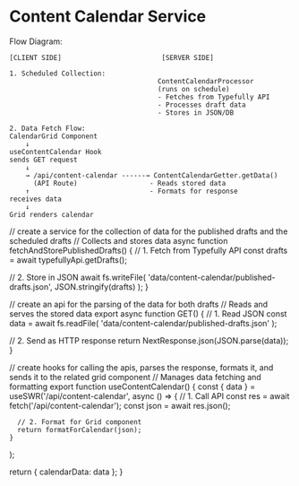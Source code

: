 # Content Calendar Service

Flow Diagram:
```
[CLIENT SIDE]                         [SERVER SIDE]
                                
1. Scheduled Collection:                   
                                     ContentCalendarProcessor
                                     (runs on schedule)
                                     - Fetches from Typefully API
                                     - Processes draft data
                                     - Stores in JSON/DB

2. Data Fetch Flow:
CalendarGrid Component
    ↓
useContentCalendar Hook
sends GET request                
    ↓
    → /api/content-calendar ------→ ContentCalendarGetter.getData()
      (API Route)                  - Reads stored data
    ↑                              - Formats for response
receives data
    ↓
Grid renders calendar
```

// create a service for the collection of data for the published drafts and the scheduled drafts
// Collects and stores data
async function fetchAndStorePublishedDrafts() {
  // 1. Fetch from Typefully API
  const drafts = await typefullyApi.getDrafts();
  
  // 2. Store in JSON
  await fs.writeFile(
    'data/content-calendar/published-drafts.json', 
    JSON.stringify(drafts)
  );
}


// create an api for the parsing of the data for both drafts
// Reads and serves the stored data
export async function GET() {
  // 1. Read JSON
  const data = await fs.readFile(
    'data/content-calendar/published-drafts.json'
  );
  
  // 2. Send as HTTP response
  return NextResponse.json(JSON.parse(data));
}

// create hooks for calling the apis, parses the response, formats it, and sends it to the related grid component
// Manages data fetching and formatting
export function useContentCalendar() {
  const { data } = useSWR('/api/content-calendar', 
    async () => {
      // 1. Call API
      const res = await fetch('/api/content-calendar');
      const json = await res.json();
      
      // 2. Format for Grid component
      return formatForCalendar(json);
    }
  );
  
  return { calendarData: data };
}


